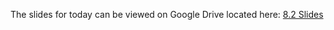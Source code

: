 The slides for today can be viewed on Google Drive located here: [8.2 Slides](https://docs.google.com/presentation/d/1n2U-EwZ0qKApMveVmdeJocHyNZn_9ucxRCMxUCQlBKA/edit#slide=id.g4789b2c72f_0_6)
